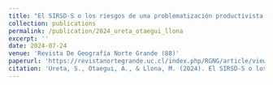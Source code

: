 ```yaml
---
title: "El SIRSD-S o los riesgos de una problematización productivista de los suelos degradados"
collection: publications
permalink: /publication/2024_ureta_otaegui_llona
excerpt: ''
date: 2024-07-24
venue: 'Revista De Geografía Norte Grande (88)'
paperurl: 'https://revistanortegrande.uc.cl/index.php/RGNG/article/view/59711'
citation: 'Ureta, S., Otaegui, A., & Llona, M. (2024). El SIRSD-S o los riesgos de una problematización productivista de los suelos degradados. Revista De Geografía Norte Grande, (88).'
---
```

